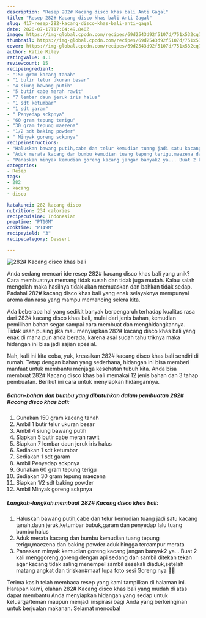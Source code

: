 ```yaml
---
description: "Resep 282# Kacang disco khas bali Anti Gagal"
title: "Resep 282# Kacang disco khas bali Anti Gagal"
slug: 417-resep-282-kacang-disco-khas-bali-anti-gagal
date: 2020-07-17T17:04:49.840Z
image: https://img-global.cpcdn.com/recipes/69d2543d92f5107d/751x532cq70/282-kacang-disco-khas-bali-foto-resep-utama.jpg
thumbnail: https://img-global.cpcdn.com/recipes/69d2543d92f5107d/751x532cq70/282-kacang-disco-khas-bali-foto-resep-utama.jpg
cover: https://img-global.cpcdn.com/recipes/69d2543d92f5107d/751x532cq70/282-kacang-disco-khas-bali-foto-resep-utama.jpg
author: Katie Riley
ratingvalue: 4.1
reviewcount: 15
recipeingredient:
- "150 gram kacang tanah"
- "1 butir telur ukuran besar"
- "4 siung bawang putih"
- "5 butir cabe merah rawit"
- "7 lembar daun jeruk iris halus"
- "1 sdt ketumbar"
- "1 sdt garam"
- " Penyedap sckpnya"
- "60 gram tepung terigu"
- "30 gram tepung maezena"
- "1/2 sdt baking powder"
- " Minyak goreng sckpnya"
recipeinstructions:
- "Haluskan bawang putih,cabe dan telur kemudian tuang jadi satu kacang tanah,daun jeruk,ketumbar bubuk,garam dan penyedap lalu tuang bumbu halus"
- "Aduk merata kacang dan bumbu kemudian tuang tepung terigu,maezena dan baking powder aduk hingga tercampur merata"
- "Panaskan minyak kemudian goreng kacang jangan banyak2 ya... Buat 2 kali menggoreng,goreng dengan api sedang dan sambil ditekan tekan agar kacang tidak saling menempel sambil sesekali diaduk,setelah matang angkat dan tiriskan#maaf lupa foto sesi Goreng nya 🙏😊"
categories:
- Resep
tags:
- 282
- kacang
- disco

katakunci: 282 kacang disco 
nutrition: 234 calories
recipecuisine: Indonesian
preptime: "PT10M"
cooktime: "PT49M"
recipeyield: "3"
recipecategory: Dessert

---
```



![282# Kacang disco khas bali](https://img-global.cpcdn.com/recipes/69d2543d92f5107d/751x532cq70/282-kacang-disco-khas-bali-foto-resep-utama.jpg)

Anda sedang mencari ide resep 282# kacang disco khas bali yang unik? Cara membuatnya memang tidak susah dan tidak juga mudah. Kalau salah mengolah maka hasilnya tidak akan memuaskan dan bahkan tidak sedap. Padahal 282# kacang disco khas bali yang enak selayaknya mempunyai aroma dan rasa yang mampu memancing selera kita.



Ada beberapa hal yang sedikit banyak berpengaruh terhadap kualitas rasa dari 282# kacang disco khas bali, mulai dari jenis bahan, kemudian pemilihan bahan segar sampai cara membuat dan menghidangkannya. Tidak usah pusing jika mau menyiapkan 282# kacang disco khas bali yang enak di mana pun anda berada, karena asal sudah tahu triknya maka hidangan ini bisa jadi sajian spesial.


Nah, kali ini kita coba, yuk, kreasikan 282# kacang disco khas bali sendiri di rumah. Tetap dengan bahan yang sederhana, hidangan ini bisa memberi manfaat untuk membantu menjaga kesehatan tubuh kita. Anda bisa membuat 282# Kacang disco khas bali memakai 12 jenis bahan dan 3 tahap pembuatan. Berikut ini cara untuk menyiapkan hidangannya.

<!--inarticleads1-->

##### Bahan-bahan dan bumbu yang dibutuhkan dalam pembuatan 282# Kacang disco khas bali:

1. Gunakan 150 gram kacang tanah
1. Ambil 1 butir telur ukuran besar
1. Ambil 4 siung bawang putih
1. Siapkan 5 butir cabe merah rawit
1. Siapkan 7 lembar daun jeruk iris halus
1. Sediakan 1 sdt ketumbar
1. Sediakan 1 sdt garam
1. Ambil  Penyedap sckpnya
1. Gunakan 60 gram tepung terigu
1. Sediakan 30 gram tepung maezena
1. Siapkan 1/2 sdt baking powder
1. Ambil  Minyak goreng sckpnya




<!--inarticleads2-->

##### Langkah-langkah membuat 282# Kacang disco khas bali:

1. Haluskan bawang putih,cabe dan telur kemudian tuang jadi satu kacang tanah,daun jeruk,ketumbar bubuk,garam dan penyedap lalu tuang bumbu halus
1. Aduk merata kacang dan bumbu kemudian tuang tepung terigu,maezena dan baking powder aduk hingga tercampur merata
1. Panaskan minyak kemudian goreng kacang jangan banyak2 ya... Buat 2 kali menggoreng,goreng dengan api sedang dan sambil ditekan tekan agar kacang tidak saling menempel sambil sesekali diaduk,setelah matang angkat dan tiriskan#maaf lupa foto sesi Goreng nya 🙏😊




Terima kasih telah membaca resep yang kami tampilkan di halaman ini. Harapan kami, olahan 282# Kacang disco khas bali yang mudah di atas dapat membantu Anda menyiapkan hidangan yang sedap untuk keluarga/teman maupun menjadi inspirasi bagi Anda yang berkeinginan untuk berjualan makanan. Selamat mencoba!
